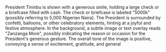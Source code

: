  President Tininbu is shown with a generous smile, holding a large check or a briefcase filled with cash. The check or briefcase is labeled "5000k" (possibly referring to 5,000 Nigerian Naira). The President is surrounded by confetti, balloons, or other celebratory elements, hinting at a joyful and festive atmosphere. In the background, a subtle image or text overlay reads "Zanzanga More", possibly indicating the reason or occasion for the President's generous gesture. The overall tone of the image is positive, conveying a sense of excitement, gratitude, and general
